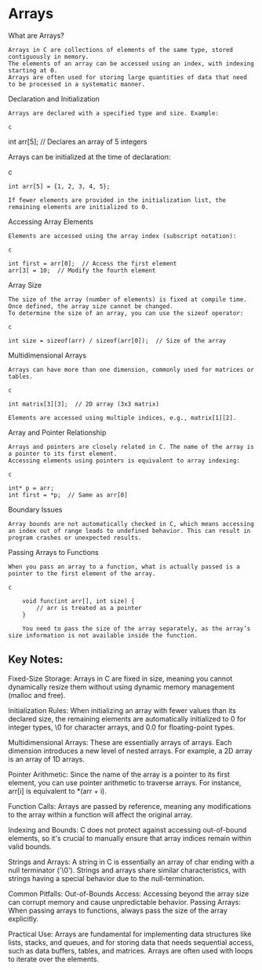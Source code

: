 # Arrays

What are Arrays?

    Arrays in C are collections of elements of the same type, stored contiguously in memory.
    The elements of an array can be accessed using an index, with indexing starting at 0.
    Arrays are often used for storing large quantities of data that need to be processed in a systematic manner.

Declaration and Initialization

    Arrays are declared with a specified type and size. Example:

    c

int arr[5];  // Declares an array of 5 integers

Arrays can be initialized at the time of declaration:

c

    int arr[5] = {1, 2, 3, 4, 5};

    If fewer elements are provided in the initialization list, the remaining elements are initialized to 0.

Accessing Array Elements

    Elements are accessed using the array index (subscript notation):

    c

    int first = arr[0];  // Access the first element
    arr[3] = 10;  // Modify the fourth element

Array Size

    The size of the array (number of elements) is fixed at compile time. Once defined, the array size cannot be changed.
    To determine the size of an array, you can use the sizeof operator:

    c

    int size = sizeof(arr) / sizeof(arr[0]);  // Size of the array

Multidimensional Arrays

    Arrays can have more than one dimension, commonly used for matrices or tables.

    c

    int matrix[3][3];  // 2D array (3x3 matrix)

    Elements are accessed using multiple indices, e.g., matrix[1][2].

Array and Pointer Relationship

    Arrays and pointers are closely related in C. The name of the array is a pointer to its first element.
    Accessing elements using pointers is equivalent to array indexing:

    c

    int* p = arr;
    int first = *p;  // Same as arr[0]

Boundary Issues

    Array bounds are not automatically checked in C, which means accessing an index out of range leads to undefined behavior. This can result in program crashes or unexpected results.

Passing Arrays to Functions

    When you pass an array to a function, what is actually passed is a pointer to the first element of the array.

    c

        void func(int arr[], int size) {
            // arr is treated as a pointer
        }

        You need to pass the size of the array separately, as the array’s size information is not available inside the function.

## Key Notes:

Fixed-Size Storage: Arrays in C are fixed in size, meaning you cannot dynamically resize them without using dynamic memory management (malloc and free).

Initialization Rules: When initializing an array with fewer values than its declared size, the remaining elements are automatically initialized to 0 for integer types, \0 for character arrays, and 0.0 for floating-point types.

Multidimensional Arrays: These are essentially arrays of arrays. Each dimension introduces a new level of nested arrays. For example, a 2D array is an array of 1D arrays.

Pointer Arithmetic: Since the name of the array is a pointer to its first element, you can use pointer arithmetic to traverse arrays. For instance, arr[i] is equivalent to *(arr + i).

Function Calls: Arrays are passed by reference, meaning any modifications to the array within a function will affect the original array.

Indexing and Bounds: C does not protect against accessing out-of-bound elements, so it's crucial to manually ensure that array indices remain within valid bounds.

Strings and Arrays: A string in C is essentially an array of char ending with a null terminator ('\0'). Strings and arrays share similar characteristics, with strings having a special behavior due to the null-termination.

Common Pitfalls:
Out-of-Bounds Access: Accessing beyond the array size can corrupt memory and cause unpredictable behavior.
Passing Arrays: When passing arrays to functions, always pass the size of the array explicitly.

Practical Use:
Arrays are fundamental for implementing data structures like lists, stacks, and queues, and for storing data that needs sequential access, such as data buffers, tables, and matrices.
Arrays are often used with loops to iterate over the elements.

